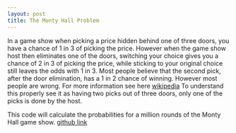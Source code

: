 ```yaml
---
layout: post
title: The Monty Hall Problem
---
```

In a game show when picking a price hidden behind one of three doors, you have a chance of 1 in 3 of picking the price.
However when the game show host then eliminates one of the doors, switching your choice gives you a chance of 2 in 3 of picking the price, while sticking to your original choice still leaves the odds with 1 in 3.
Most people believe that the second pick, after the door elimination, has a 1 in 2 chance of winning.
However most people are wrong.
For more information see here [wikipedia](https://en.wikipedia.org/wiki/Monty_Hall_problem)
To understand this properly see it as having two picks out of three doors, only one of the picks is done by the host.

This code will calculate the probabilities for a million rounds of the Monty Hall game show.
[github link](https://github.com/CarpeScientia/MontyHallProblem.git)
